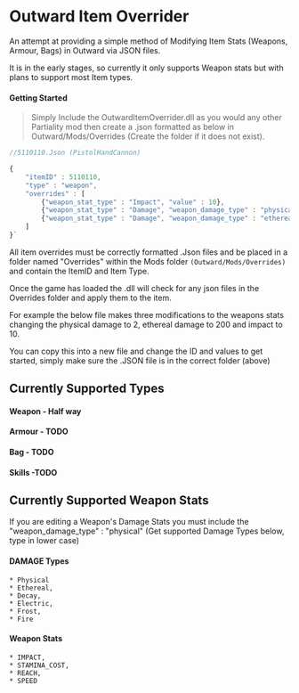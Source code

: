 # Outward Item Overrider 

An attempt at providing a simple method of Modifying Item Stats (Weapons, Armour, Bags) in Outward via JSON files.

It is in the early stages, so currently it only supports Weapon stats but with plans to support most Item types.



#### Getting Started

> Simply Include the OutwardItemOverrider.dll as you would any other Partiality mod then create a .json formatted as below in Outward/Mods/Overrides (Create the folder if it does not exist).

```javascript
//5110110.Json (PistolHandCannon)

{
	"itemID" : 5110110,
	"type" : "weapon",
	"overrides" : [
		{"weapon_stat_type" : "Impact", "value" : 10},
		{"weapon_stat_type" : "Damage", "weapon_damage_type" : "physical", "value" : 2},
		{"weapon_stat_type" : "Damage", "weapon_damage_type" : "ethereal", "value" : 200}
	]
}`

```


All item overrides must be correctly formatted .Json files and be placed in a folder named "Overrides" within the Mods folder `(Outward/Mods/Overrides)` and contain the ItemID and Item Type.

Once the game has loaded the .dll will check for any json files in the Overrides folder and apply them to the item.

For example the below file makes three modifications to the weapons stats changing the physical damage to 2, ethereal damage to 200 and impact to 10.

You can copy this into a new file and change the ID and values to get started, simply make sure the .JSON file is in the correct folder (above)


## Currently Supported Types
#### Weapon - Half way
#### Armour - TODO
#### Bag - TODO
#### Skills -TODO


## Currently Supported Weapon Stats

If you are editing a Weapon's Damage Stats you must include the "weapon_damage_type" : "physical" (Get supported Damage Types below, type in lower case)

#### DAMAGE Types  
    * Physical
    * Ethereal,
    * Decay,
    * Electric,
    * Frost,
    * Fire


#### Weapon Stats
	* IMPACT,
	* STAMINA_COST,
	* REACH,
	* SPEED



